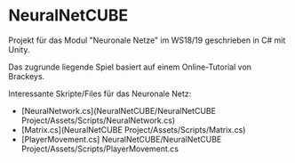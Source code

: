 # NeuralNetCUBE
Projekt für das Modul "Neuronale Netze" im WS18/19 geschrieben in C# mit Unity.

Das zugrunde liegende Spiel basiert auf einem Online-Tutorial von Brackeys. 


Interessante Skripte/Files für das Neuronale Netz:
- [NeuralNetwork.cs](NeuralNetCUBE/NeuralNetCUBE Project/Assets/Scripts/NeuralNetwork.cs)
- [Matrix.cs](NeuralNetCUBE Project/Assets/Scripts/Matrix.cs)
- [PlayerMovement.cs]
        NeuralNetCUBE/NeuralNetCUBE Project/Assets/Scripts/PlayerMovement.cs
      
